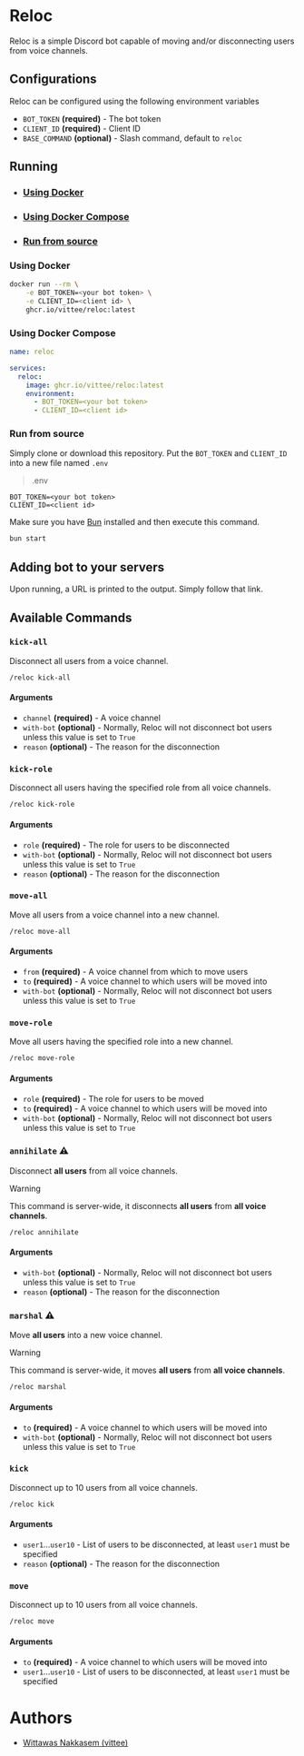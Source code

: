 # Reloc

Reloc is a simple Discord bot capable of moving and/or disconnecting users from voice channels.

## Configurations

Reloc can be configured using the following environment variables

- `BOT_TOKEN` **(required)** - The bot token
- `CLIENT_ID` **(required)** - Client ID
- `BASE_COMMAND` **(optional)** - Slash command, default to `reloc`

## Running

- ### [Using Docker](#using-docker-1)
- ### [Using Docker Compose](#using-docker-compose-1)
- ### [Run from source](#run-from-source-1)

### Using Docker
```sh
docker run --rm \
    -e BOT_TOKEN=<your bot token> \
    -e CLIENT_ID=<client id> \
    ghcr.io/vittee/reloc:latest
```

### Using Docker Compose
```yaml
name: reloc

services:
  reloc:
    image: ghcr.io/vittee/reloc:latest
    environment:
      - BOT_TOKEN=<your bot token>
      - CLIENT_ID=<client id>
```

### Run from source
Simply clone or download this repository. Put the `BOT_TOKEN` and `CLIENT_ID` into a new file named `.env`

> .env
```
BOT_TOKEN=<your bot token>
CLIENT_ID=<client id>
```

Make sure you have [Bun](https://bun.sh/) installed and then execute this command.

```sh
bun start
```

## Adding bot to your servers
Upon running, a URL is printed to the output. Simply follow that link.

## Available Commands

### `kick-all`
Disconnect all users from a voice channel.

```
/reloc kick-all
```

#### Arguments
- `channel` **(required)** - A voice channel
- `with-bot` **(optional)** - Normally, Reloc will not disconnect bot users unless this value is set to `True`
- `reason` **(optional)** - The reason for the disconnection

### `kick-role`
Disconnect all users having the specified role from all voice channels.

```
/reloc kick-role
```

#### Arguments
- `role` **(required)** - The role for users to be disconnected
- `with-bot` **(optional)** - Normally, Reloc will not disconnect bot users unless this value is set to `True`
- `reason` **(optional)** - The reason for the disconnection

### `move-all`
Move all users from a voice channel into a new channel.

```
/reloc move-all
```

#### Arguments
- `from` **(required)** - A voice channel from which to move users
- `to` **(required)** - A voice channel to which users will be moved into
- `with-bot` **(optional)** - Normally, Reloc will not disconnect bot users unless this value is set to `True`

### `move-role`
Move all users having the specified role into a new channel.

```
/reloc move-role
```

#### Arguments
- `role` **(required)** - The role for users to be moved
- `to` **(required)** - A voice channel to which users will be moved into
- `with-bot` **(optional)** - Normally, Reloc will not disconnect bot users unless this value is set to `True`

### `annihilate` :warning:
Disconnect **all users** from all voice channels.

> [!WARNING]
> This command is server-wide, it disconnects **all users** from **all voice channels**.

```
/reloc annihilate
```

#### Arguments
- `with-bot` **(optional)** - Normally, Reloc will not disconnect bot users unless this value is set to `True`
- `reason` **(optional)** - The reason for the disconnection

### `marshal` :warning:
Move **all users** into a new voice channel.

> [!WARNING]
> This command is server-wide, it moves **all users** from **all voice channels**.

```
/reloc marshal
```

#### Arguments
- `to` **(required)** - A voice channel to which users will be moved into
- `with-bot` **(optional)** - Normally, Reloc will not disconnect bot users unless this value is set to `True`

### `kick`
Disconnect up to 10 users from all voice channels.

```
/reloc kick
```

#### Arguments
- `user1`...`user10`  - List of users to be disconnected, at least `user1` must be specified
- `reason` **(optional)** - The reason for the disconnection

### `move`
Disconnect up to 10 users from all voice channels.

```
/reloc move
```

#### Arguments
- `to` **(required)** - A voice channel to which users will be moved into
- `user1`...`user10`  - List of users to be disconnected, at least `user1` must be specified

# Authors
- [Wittawas Nakkasem (vittee)](https://github.com/vittee)
